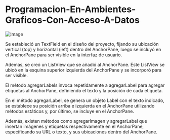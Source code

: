 # Programacion-En-Ambientes-Graficos-Con-Acceso-A-Datos
![image](https://github.com/GabrielGarcia101/Programaci-n-En-Ambientes-Gr-ficos-Con-Acceso-A-Datos/assets/169222036/c78ed4b9-8e4e-4b19-9186-89e750502ab5)



Se estableció un TextField en el diseño del proyecto, fijando su ubicación vertical (top) y horizontal (left) dentro del AnchorPane, luego se incluyó en el AnchorPane para ser visible en la interfaz de usuario.

Además, se creó un ListView que se añadió al AnchorPane. Este ListView se ubicó en la esquina superior izquierda del AnchorPane y se incorporó para ser visible.

El método agregarLabels invoca repetidamente a agregarLabel para agregar etiquetas al AnchorPane, definiendo el texto y la posición de cada etiqueta.

En el método agregarLabel, se genera un objeto Label con el texto indicado, se establece su posición arriba e izquierda en el AnchorPane utilizando métodos estáticos y, por último, se incluye en el AnchorPane.

Además, existen métodos como agregarImagen y agregarLabel que insertan imágenes y etiquetas respectivamente en el AnchorPane, especificando su URL o texto, y sus ubicaciones dentro del AnchorPane.

